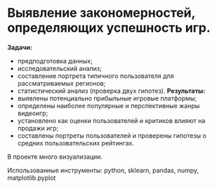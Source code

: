 # Выявление закономерностей, определяющих успешность игр.

**Задачи:**
- предподготовка данных;
- исследовательский анализ;
- составление портрета типичного пользователя для рассматриваемых регионов;
- статистический анализ (проверка двух гипотез).
**Результаты:**
- выявлены потенциально прибыльные игровые платформы;
- определены наиболее популярные и перспективные жанры видеоигр;
- установлено как оценки пользователей и критиков влияют на продажи игр;
- составлены портреты пользователей и проверены гипотезы о средних пользовательских рейтингах.

В проекте много визуализации.

Использованные инструменты: python, sklearn, pandas, numpy, matplotlib.pyplot
